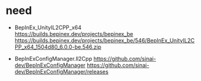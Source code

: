 # need

- BepInEx_UnityIL2CPP_x64  
https://builds.bepinex.dev/projects/bepinex_be
https://builds.bepinex.dev/projects/bepinex_be/546/BepInEx_UnityIL2CPP_x64_1504d80_6.0.0-be.546.zip

- BepInExConfigManager.Il2Cpp
https://github.com/sinai-dev/BepInExConfigManager
https://github.com/sinai-dev/BepInExConfigManager/releases